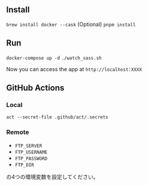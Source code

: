 ## Install

`brew install docker --cask` (Optional)
`pnpm install`

## Run

`docker-compose up -d`
`./watch_sass.sh`

Now you can access the app at `http://localhost:XXXX`

## GitHub Actions

### Local

`act --secret-file .github/act/.secrets
`

### Remote

- `FTP_SERVER`
- `FTP_USERNAME`
- `FTP_PASSWORD`
- `FTP_DIR`

の4つの環境変数を設定してください。
